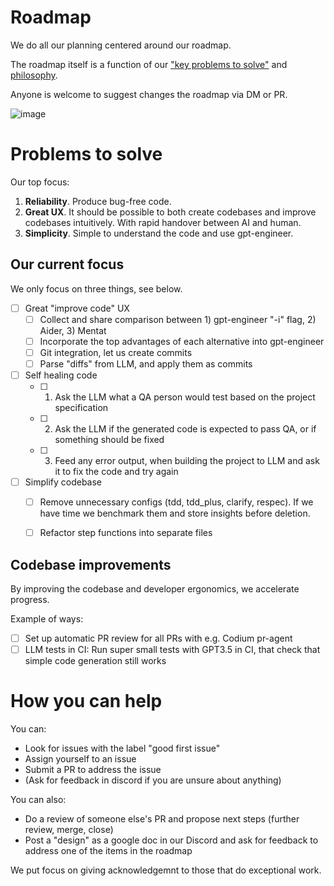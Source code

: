 # Roadmap

We do all our planning centered around our roadmap.

The roadmap itself is a function of our ["key problems to solve"](ROADMAP.md#problems-to-solve) and [philosophy](README.md#project-philosophy).

Anyone is welcome to suggest changes the roadmap via DM or PR.

![image](https://github.com/AntonOsika/gpt-engineer/assets/4467025/4c1c6233-2e99-42a8-bb41-eba702041d76)

# Problems to solve

Our top focus:
1. **Reliability**. Produce bug-free code.
2. **Great UX**. It should be possible to both create codebases and improve codebases intuitively. With rapid handover between AI and human.
3. **Simplicity**. Simple to understand the code and use gpt-engineer.

## Our current focus

We only focus on three things, see below.


- [ ] Great "improve code" UX
  - [ ] Collect and share comparison between 1) gpt-engineer "-i" flag, 2) Aider, 3) Mentat
  - [ ] Incorporate the top advantages of each alternative into gpt-engineer
  - [ ] Git integration, let us create commits
  - [ ] Parse "diffs" from LLM, and apply them as commits
- [ ] Self healing code
  - [ ] 1. Ask the LLM what a QA person would test based on the project specification
  - [ ] 2. Ask the LLM if the generated code is expected to pass QA, or if something should be fixed
  - [ ] 3. Feed any error output, when building the project to LLM and ask it to fix the code and try again
- [ ] Simplify codebase
  - [ ] Remove unnecessary configs (tdd, tdd_plus, clarify, respec). If we have time we benchmark them and store insights before deletion.
  - [ ] Refactor step functions into separate files


## Codebase improvements
By improving the codebase and developer ergonomics, we accelerate progress.

Example of ways:
- [ ] Set up automatic PR review for all PRs with e.g. Codium pr-agent
- [ ] LLM tests in CI: Run super small tests with GPT3.5 in CI, that check that simple code generation still works

# How you can help

You can:

- Look for issues with the label "good first issue"
- Assign yourself to an issue
- Submit a PR to address the issue
- (Ask for feedback in discord if you are unsure about anything)

You can also:
- Do a review of someone else's PR and propose next steps (further review, merge, close)
- Post a "design" as a google doc in our Discord and ask for feedback to address one of the items in the roadmap

We put focus on giving acknowledgemnt to those that do exceptional work.
